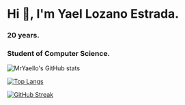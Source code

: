 # Hi 👋, I'm Yael Lozano Estrada.
### 20 years.
### Student of Computer Science.

![MrYaello's GitHub stats](https://github-readme-stats.vercel.app/api?username=mryaello&theme=dracula&show_icons=true&include_all_commits=true)

[![Top Langs](https://github-readme-stats.vercel.app/api/top-langs/?username=mryaello&layout=compact&theme=dracula)](https://github.com/anuraghazra/github-readme-stats)

[![GitHub Streak](https://streak-stats.demolab.com/?user=mryaello&theme=dracula)](https://git.io/streak-stats)
<!--
**MrYaello/mryaello** is a ✨ _special_ ✨ repository because its `README.md` (this file) appears on your GitHub profile.

Here are some ideas to get you started:

- 🔭 I’m currently working on ...
- 🌱 I’m currently learning ...
- 👯 I’m looking to collaborate on ...
- 🤔 I’m looking for help with ...
- 💬 Ask me about ...
- 📫 How to reach me: ...
- 😄 Pronouns: ...
- ⚡ Fun fact: ...
-->
